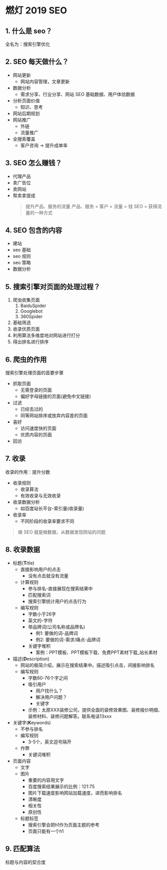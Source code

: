 # 燃灯 2019 SEO

## 1. 什么是 seo？

全名为：搜索引擎优化

## 2. SEO 每天做什么？

- 网站更新
  - 网站内容管理，文章更新
- 数据分析
  - 需求分享、行业分享、网站 SEO 基础数据、用户体验数据
- 分析页面价值
  - 知识、思考
- 网站后期规划
- 网站推广
  - 外链
  - 流量推广
- 全搜索覆盖
  - 客户咨询 -> 提升成单率

## 3. SEO 怎么赚钱？

- 代理产品
- 卖广告位
- 卖网站
- 帮卖拿提成
  > 提升产品、服务的流量
  > 产品、服务 = 客户 = 流量 = 钱
  > SEO = 获得流量的一种方式

## 4. SEO 包含的内容

- 建站
- seo 基础
- seo 规则
- seo 策略
- 数据分析

## 5. 搜索引擎对页面的处理过程？

1. 爬虫收集页面
   1. BaiduSpider
   2. Googlebot
   3. 360Spider
2. 基础筛选
3. 收录优质页面
4. 利用算法多维度地对网站进行打分
5. 得出排名进行排序

## 6. 爬虫的作用

搜索引擎处理页面的首要步骤

- 抓取页面
  - 无需登录的页面
  - 偏好字母链接的页面(避免中文链接)
- 过滤
  - 已经去过的
  - 同等网站排序或放弃内容差的页面
- 喜好
  - 访问速度快的页面
  - 优质内容的页面
- 回访

## 7. 收录

收录的作用：提升分数

- 收录规则
  - 收录算法
  - 有效收录与无效收录
- 收录数据分析
  - 如百度站长平台-索引量(收录量)
- 收录率
  - 不同阶段的收录率要求不同

> 做 SEO 就是做数据，从数据发现网站的问题

## 8. 收录数据

- 标题(**T**itle)
  - 直接影响用户的点击
    - 没有点击就没有流量
  - 计算规则
    - 参与排名-直接展现在搜索结果中
    - 匹配搜索词
    - 搜索引擎统计用户的点击行为
  - 编写规则
    - 字数小于26字
    - 英文的-字符
    - 带品牌词(公司名称或品牌名)
      - 例1: 要做的词-品牌词
      - 例2: 要做的词-需求/痛点-品牌词
    - 关键字堆积
      - 案例：PPT模板、PPT模板下载、免费PPT素材下载_站长素材
- 描述(**D**escription)
  - 网站的极简介绍，展示在搜索结果中。描述吸引点击，间接影响排名
  - 编写规则
    - 字数60-76个字之间
    - 吸引用户
      - 用户找什么？
      - 解决用户问题？
      - 关键字
    - 示例：太原XXX装修公司，提供全面的装修效果图、装修报价明细、装修材料、装修问题解答。联系电话13xxx
- 关键字(**K**eywords)
  - 不参与排名
  - 编写规则
    - 3-5个，英文逗号隔开
  - 作弊
    - 关键词堆积
- 页面内容
  - 文字
  - 图片
    - 重要的内容用文字
    - 百度搜索结果展示的比例：121:75
    - 图片下载速度影响网站加载速度，进而影响排名
    - 清晰度
    - 相关性
    - 原创性
  - 标题标签
    - 搜索引擎会把h1作为页面主题的参考
    - 页面只能有一个h1

## 9. 匹配算法

标题与内容的契合度

